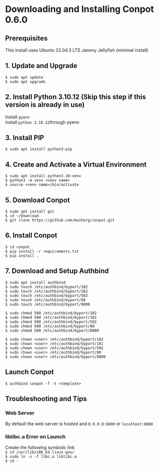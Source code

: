 # Downloading and Installing Conpot 0.6.0

## Prerequisites
This install uses Ubuntu 22.04.3 LTS Jammy Jellyfish (minimal install) 

## 1. Update and Upgrade
`$ sudo apt update`<br>
`$ sudo apt upgrade`<br>

## 2. Install Python 3.10.12 (Skip this step if this version is already in use) 
Install `pyenv`<br>
install `python 3.10.12`through pyenv<br>

## 3. Install PIP 
`$ sudo apt install python3-pip`<br>

## 4. Create and Activate a Virtual Environment
`$ sudo apt install python3.10-venv`<br>
`$ python3 -m venv <venv name>`<br>
`$ source <venv name>/bin/activate`<br>

## 5. Download Conpot
`$ sudo apt install git `<br>
`$ cd ~/Download`<br>
`$ git clone https://github.com/mushorg/conpot.git`<br>

## 6. Install Conpot
`$ cd conpot`<br>
`$ pip install -r requirements.txt`<br>
`$ pip install .`<br>

## 7. Download and Setup Authbind

`$ sudo apt install authbind`<br>
`$ sudo touch /etc/authbind/byport/102`<br>
`$ sudo touch /etc/authbind/byport/161`<br>
`$ sudo touch /etc/authbind/byport/502`<br>
`$ sudo touch /etc/authbind/byport/80`<br>
`$ sudo touch /etc/authbind/byport/8800`<br>

`$ sudo chmod 500 /etc/authbind/byport/102`<br>
`$ sudo chmod 500 /etc/authbind/byport/161`<br>
`$ sudo chmod 500 /etc/authbind/byport/502`<br>
`$ sudo chmod 500 /etc/authbind/byport/80`<br>
`$ sudo chmod 500 /etc/authbind/byport/8800`<br>
	
`$ sudo chown <user> /etc/authbind/byport/102`<br>
`$ sudo chown <user> /etc/authbind/byport/161`<br>
`$ sudo chown <user> /etc/authbind/byport/502`<br>
`$ sudo chown <user> /etc/authbind/byport/80`<br>
`$ sudo chown <user> /etc/authbind/byport/8800`<br>

## Launch Conpot
`$ authbind conpot -f -t <template>`<br>

## Troubleshooting and Tips

### Web Server
By default the web server is hosted and `0.0.0.0:8800` or `localhost:8800`<br>

### liblibc.a Error on Launch
Create the following symbolic link<br>
`$ cd /usr/lib/x86_64-linux-gnu/`<br>
`$ sudo ln -s -f libc.a liblibc.a`<br>
`$ cd -` 
